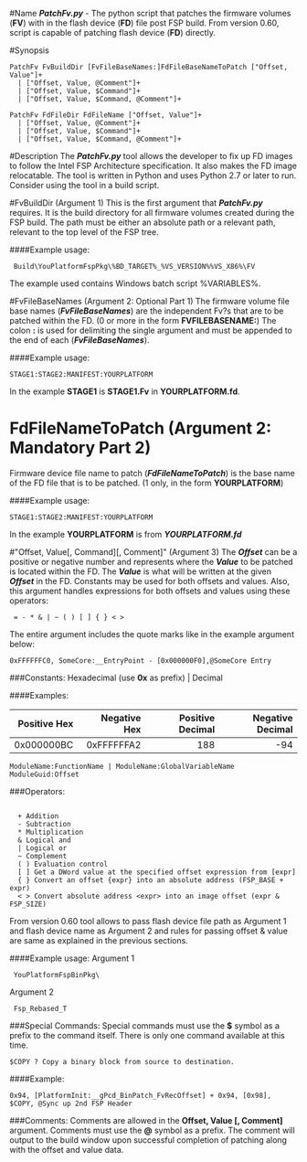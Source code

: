 #Name
**_PatchFv.py_** - The python script that patches the firmware volumes (**FV**)
with in the flash device (**FD**) file post FSP build.
From version 0.60, script is capable of patching flash device (**FD**) directly.

#Synopsis

```
PatchFv FvBuildDir [FvFileBaseNames:]FdFileBaseNameToPatch ["Offset, Value"]+
  | ["Offset, Value, @Comment"]+
  | ["Offset, Value, $Command"]+
  | ["Offset, Value, $Command, @Comment"]+
```
```
PatchFv FdFileDir FdFileName ["Offset, Value"]+
  | ["Offset, Value, @Comment"]+
  | ["Offset, Value, $Command"]+
  | ["Offset, Value, $Command, @Comment"]+
```

#Description
The **_PatchFv.py_** tool allows the developer to fix up FD images to follow the
Intel FSP Architecture specification.  It also makes the FD image relocatable.
The tool is written in Python and uses Python 2.7 or later to run.
Consider using the tool in a build script.

#FvBuildDir (Argument 1)
This is the first argument that **_PatchFv.py_** requires.  It is the build
directory for all firmware volumes created during the FSP build. The path must
be either an absolute path or a relevant path, relevant to the top level of the
FSP tree.

####Example usage:
```
 Build\YouPlatformFspPkg\%BD_TARGET%_%VS_VERSION%%VS_X86%\FV
```

The example used contains Windows batch script %VARIABLES%.

#FvFileBaseNames (Argument 2: Optional Part 1)
The firmware volume file base names (**_FvFileBaseNames_**) are the independent
Fv?s that are to be patched within the FD. (0 or more in the form
**FVFILEBASENAME:**) The colon **:** is used for delimiting the single
argument and must be appended to the end of each (**_FvFileBaseNames_**).

####Example usage:
```
STAGE1:STAGE2:MANIFEST:YOURPLATFORM
```

In the example **STAGE1** is **STAGE1.Fv** in **YOURPLATFORM.fd**.

# FdFileNameToPatch (Argument 2: Mandatory Part 2)

Firmware device file name to patch (**_FdFileNameToPatch_**) is the base name of
the FD file that is to be patched. (1 only, in the form **YOURPLATFORM**)

####Example usage:
```
STAGE1:STAGE2:MANIFEST:YOURPLATFORM
```

In the example **YOURPLATFORM** is from **_YOURPLATFORM.fd_**

#"Offset, Value[, Command][, Comment]" (Argument 3)
The **_Offset_** can be a positive or negative number and represents where the
**_Value_** to be patched is located within the FD. The **_Value_** is what
will be written at the given **_Offset_** in the FD. Constants may be used for
both offsets and values.  Also, this argument handles expressions for both
offsets and values using these operators:

```
 = - * & | ~ ( ) [ ] { } < >
```

The entire argument includes the quote marks like in the example argument below:

```
0xFFFFFFC0, SomeCore:__EntryPoint - [0x000000F0],@SomeCore Entry
```

###Constants:
 Hexadecimal (use **0x** as prefix) | Decimal

####Examples:

| **Positive Hex** | **Negative Hex** | **Positive Decimal** | **Negative Decimal** |
| ---------------: | ---------------: | -------------------: | -------------------: |
| 0x000000BC       | 0xFFFFFFA2       | 188                  | -94                  |

```
ModuleName:FunctionName | ModuleName:GlobalVariableName
ModuleGuid:Offset
```

###Operators:

```

  + Addition
  - Subtraction
  * Multiplication
  & Logical and
  | Logical or
  ~ Complement
  ( ) Evaluation control
  [ ] Get a DWord value at the specified offset expression from [expr]
  { } Convert an offset {expr} into an absolute address (FSP_BASE + expr)
  < > Convert absolute address <expr> into an image offset (expr & FSP_SIZE)

```
From version 0.60 tool allows to pass flash device file path as Argument 1 and
flash device name as Argument 2 and rules for passing offset & value are same
as explained in the previous sections.

####Example usage:
Argument 1
```
 YouPlatformFspBinPkg\
```
Argument 2
```
 Fsp_Rebased_T
```

###Special Commands:
Special commands must use the **$** symbol as a prefix to the command itself.
There is only one command available at this time.

```
$COPY ? Copy a binary block from source to destination.
```

####Example:

```
0x94, [PlatformInit:__gPcd_BinPatch_FvRecOffset] + 0x94, [0x98], $COPY, @Sync up 2nd FSP Header
```

###Comments:
Comments are allowed in the **Offset, Value [, Comment]** argument. Comments
must use the **@** symbol as a prefix. The comment will output to the build
window upon successful completion of patching along with the offset and value data.

